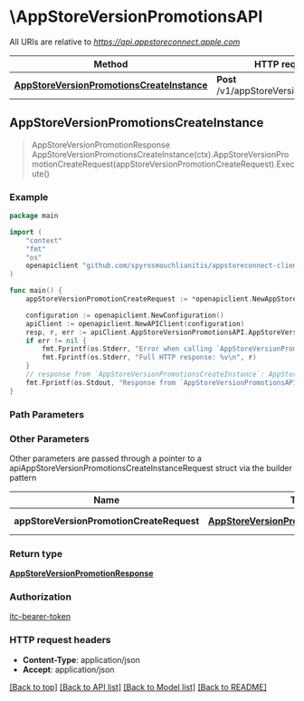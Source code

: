 # \AppStoreVersionPromotionsAPI

All URIs are relative to *https://api.appstoreconnect.apple.com*

Method | HTTP request | Description
------------- | ------------- | -------------
[**AppStoreVersionPromotionsCreateInstance**](AppStoreVersionPromotionsAPI.md#AppStoreVersionPromotionsCreateInstance) | **Post** /v1/appStoreVersionPromotions | 



## AppStoreVersionPromotionsCreateInstance

> AppStoreVersionPromotionResponse AppStoreVersionPromotionsCreateInstance(ctx).AppStoreVersionPromotionCreateRequest(appStoreVersionPromotionCreateRequest).Execute()



### Example

```go
package main

import (
	"context"
	"fmt"
	"os"
	openapiclient "github.com/spyrosmouchlianitis/appstoreconnect-client"
)

func main() {
	appStoreVersionPromotionCreateRequest := *openapiclient.NewAppStoreVersionPromotionCreateRequest(*openapiclient.NewAppStoreVersionPromotionCreateRequestData("Type_example", *openapiclient.NewAppStoreVersionPromotionCreateRequestDataRelationships(*openapiclient.NewAlternativeDistributionPackageCreateRequestDataRelationshipsAppStoreVersion(*openapiclient.NewAlternativeDistributionPackageCreateRequestDataRelationshipsAppStoreVersionData("Type_example", "Id_example")), *openapiclient.NewAppStoreVersionExperimentTreatmentLocalizationCreateRequestDataRelationshipsAppStoreVersionExperimentTreatment(*openapiclient.NewAppStoreVersionExperimentTreatmentLocalizationRelationshipsAppStoreVersionExperimentTreatmentData("Type_example", "Id_example"))))) // AppStoreVersionPromotionCreateRequest | AppStoreVersionPromotion representation

	configuration := openapiclient.NewConfiguration()
	apiClient := openapiclient.NewAPIClient(configuration)
	resp, r, err := apiClient.AppStoreVersionPromotionsAPI.AppStoreVersionPromotionsCreateInstance(context.Background()).AppStoreVersionPromotionCreateRequest(appStoreVersionPromotionCreateRequest).Execute()
	if err != nil {
		fmt.Fprintf(os.Stderr, "Error when calling `AppStoreVersionPromotionsAPI.AppStoreVersionPromotionsCreateInstance``: %v\n", err)
		fmt.Fprintf(os.Stderr, "Full HTTP response: %v\n", r)
	}
	// response from `AppStoreVersionPromotionsCreateInstance`: AppStoreVersionPromotionResponse
	fmt.Fprintf(os.Stdout, "Response from `AppStoreVersionPromotionsAPI.AppStoreVersionPromotionsCreateInstance`: %v\n", resp)
}
```

### Path Parameters



### Other Parameters

Other parameters are passed through a pointer to a apiAppStoreVersionPromotionsCreateInstanceRequest struct via the builder pattern


Name | Type | Description  | Notes
------------- | ------------- | ------------- | -------------
 **appStoreVersionPromotionCreateRequest** | [**AppStoreVersionPromotionCreateRequest**](AppStoreVersionPromotionCreateRequest.md) | AppStoreVersionPromotion representation | 

### Return type

[**AppStoreVersionPromotionResponse**](AppStoreVersionPromotionResponse.md)

### Authorization

[itc-bearer-token](../README.md#itc-bearer-token)

### HTTP request headers

- **Content-Type**: application/json
- **Accept**: application/json

[[Back to top]](#) [[Back to API list]](../README.md#documentation-for-api-endpoints)
[[Back to Model list]](../README.md#documentation-for-models)
[[Back to README]](../README.md)

